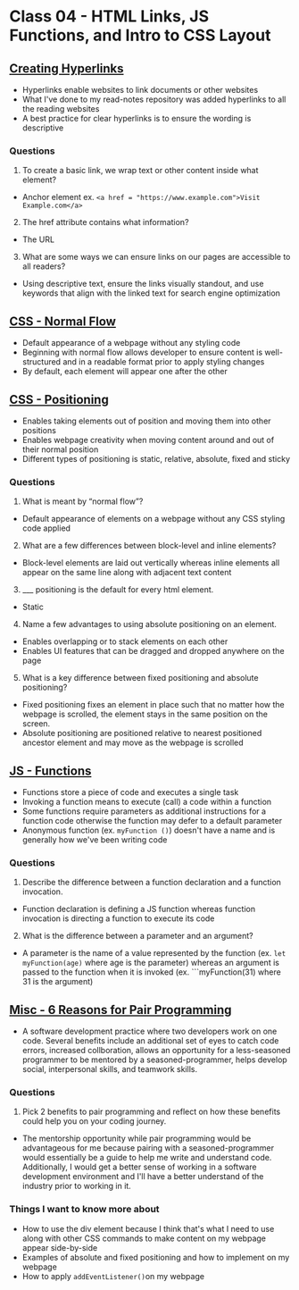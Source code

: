 # Class 04 - HTML Links, JS Functions, and Intro to CSS Layout

## [Creating Hyperlinks](https://developer.mozilla.org/en-US/docs/Learn/HTML/Introduction_to_HTML/Creating_hyperlinks)

- Hyperlinks enable websites to link documents or other websites
- What I've done to my read-notes repository was added hyperlinks to all the reading websites
- A best practice for clear hyperlinks is to ensure the wording is descriptive

### Questions

1. To create a basic link, we wrap text or other content inside what element?
- Anchor element ex. ```<a href = "https://www.example.com">Visit Example.com</a>```
2. The href attribute contains what information?
- The URL
3. What are some ways we can ensure links on our pages are accessible to all readers?
- Using descriptive text, ensure the links visually standout, and use keywords that align with the linked text for search engine optimization

## [CSS - Normal Flow](https://developer.mozilla.org/en-US/docs/Learn/CSS/CSS_layout/Normal_Flow)
- Default appearance of a webpage without any styling code
- Beginning with normal flow allows developer to ensure content is well-structured and in a readable format prior to apply styling changes
- By default, each element will appear one after the other

## [CSS - Positioning](https://developer.mozilla.org/en-US/docs/Learn/CSS/CSS_layout/Positioning)
- Enables taking elements out of position and moving them into other positions
- Enables webpage creativity when moving content around and out of their normal position
- Different types of positioning is static, relative, absolute, fixed and sticky

### Questions

1. What is meant by “normal flow”?
- Default appearance of elements on a webpage without any CSS styling code applied
2. What are a few differences between block-level and inline elements?
- Block-level elements are laid out vertically whereas  inline elements all appear on the same line along with adjacent text content
3. ___ positioning is the default for every html element.
- Static
4. Name a few advantages to using absolute positioning on an element.
- Enables overlapping or to stack elements on each other
- Enables UI features that can be dragged and dropped anywhere on the page
5. What is a key difference between fixed positioning and absolute positioning?
- Fixed positioning fixes an element in place such that no matter how the webpage is scrolled, the element stays in the same position on the screen.
- Absolute positioning are positioned relative to nearest positioned ancestor element and may move as the webpage is scrolled

## [JS - Functions](https://developer.mozilla.org/en-US/docs/Learn/JavaScript/Building_blocks/Functions)
- Functions store a piece of code and executes a single task
- Invoking a function means to execute (call) a code within a function
- Some functions require parameters as additional instructions for a function code otherwise the function may defer to a default parameter
- Anonymous function (ex. ```myFunction ()```) doesn't have a name and is generally how we've been writing code

### Questions

1. Describe the difference between a function declaration and a function invocation.
- Function declaration is defining a JS function whereas function invocation is directing a function to execute its code
2. What is the difference between a parameter and an argument?
- A parameter is the name of a value represented by the function (ex. ```let myFunction(age)``` where age is the parameter) whereas an argument is passed to the function when it is invoked (ex. ```myFunction(31) where 31 is the argument)

## [Misc - 6 Reasons for Pair Programming](https://www.codefellows.org/blog/6-reasons-for-pair-programming/)

- A software development practice where two developers work on one code. Several benefits include an additional set of eyes to catch code errors, increased collboration, allows an opportunity for a less-seasoned programmer to be mentored by a seasoned-programmer, helps develop social, interpersonal skills, and teamwork skills.

### Questions

1. Pick 2 benefits to pair programming and reflect on how these benefits could help you on your coding journey.
- The mentorship opportunity while pair programming would be advantageous for me because pairing with a seasoned-programmer would essentially be a guide to help me write and understand code. Additionally, I would get a better sense of working in a software development environment and I'll have a better understand of the industry prior to working in it.

### Things I want to know more about
- How to use the div element because I think that's what I need to use along with other CSS commands to make content on my webpage appear side-by-side
- Examples of absolute and fixed positioning and how to implement on my webpage
- How to apply ```addEventListener()```on my webpage